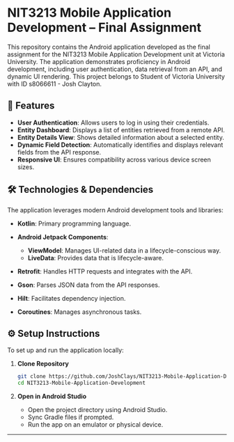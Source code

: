 # NIT3213 Mobile Application Development – Final Assignment

This repository contains the Android application developed as the final assignment for the NIT3213 Mobile Application Development unit at Victoria University. The application demonstrates proficiency in Android development, including user authentication, data retrieval from an API, and dynamic UI rendering. This project belongs to Student of Victoria University with ID s8066611 - Josh Clayton.

## 📱 Features

- **User Authentication**: Allows users to log in using their credentials.
- **Entity Dashboard**: Displays a list of entities retrieved from a remote API.
- **Entity Details View**: Shows detailed information about a selected entity.
- **Dynamic Field Detection**: Automatically identifies and displays relevant fields from the API response.
- **Responsive UI**: Ensures compatibility across various device screen sizes.

## 🛠️ Technologies & Dependencies

The application leverages modern Android development tools and libraries:

- **Kotlin**: Primary programming language.

- **Android Jetpack Components**:
  - **ViewModel**: Manages UI-related data in a lifecycle-conscious way.
  - **LiveData**: Provides data that is lifecycle-aware.

- **Retrofit**: Handles HTTP requests and integrates with the API.
- **Gson**: Parses JSON data from the API responses.
- **Hilt**: Facilitates dependency injection.
- **Coroutines**: Manages asynchronous tasks.

## ⚙️ Setup Instructions

To set up and run the application locally:

1. **Clone Repository**

    ```bash
    git clone https://github.com/JoshClays/NIT3213-Mobile-Application-Development.git
    cd NIT3213-Mobile-Application-Development
    ```

2. **Open in Android Studio**

    - Open the project directory using Android Studio.
    - Sync Gradle files if prompted.
    - Run the app on an emulator or physical device.

---

